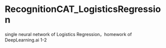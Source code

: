 # RecognitionCAT_LogisticsRegression
single neural network of Logistics Regression，homework of DeepLearning.ai 1-2

